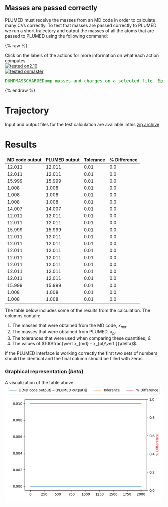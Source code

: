 Masses are passed correctly
---------------------------

PLUMED must receive the masses from an MD code in order to calculate many CVs correctly.
To test that masses are passed correctly to PLUMED we run a short trajectory and output the masses of all the atoms that 
are passed to PLUMED using the following command: 

{% raw %}
<div class="plumedInputContainer">
<div class="plumedpreheader">
<div class="headerInfo" id="value_details_working1.dat"> Click on the labels of the actions for more information on what each action computes </div>
<div class="containerBadge">
<div class="headerBadge"><a href="working1.dat.plumed.stderr"><img src="https://img.shields.io/badge/2.10-passing-green.svg" alt="tested on2.10" /></a></div>
<div class="headerBadge"><a href="working1.dat.plumed_master.stderr"><img src="https://img.shields.io/badge/master-passing-green.svg" alt="tested onmaster" /></a></div>
</div>
</div>
<pre class="plumedlisting">
<span class="plumedtooltip" style="color:green">DUMPMASSCHARGE<span class="right">Dump masses and charges on a selected file. <a href="https://www.plumed.org/doc-master/user-doc/html/DUMPMASSCHARGE" style="color:green">More details</a><i></i></span></span> <span class="plumedtooltip">FILE<span class="right">file on which to output charges and masses<i></i></span></span>=mq_plumed
</pre></div>

 {% endraw %} 

# Trajectory

Input and output files for the test calculation are available inthis [zip archive](basic_master.zip)

# Results

| MD code output | PLUMED output | Tolerance | % Difference | 
|:-------------|:--------------|:--------------|:--------------| 
| 12.011 | 12.011 | 0.01 | 0.0 |
| 12.011 | 12.011 | 0.01 | 0.0 |
| 15.999 | 15.999 | 0.01 | 0.0 |
| 1.008 | 1.008 | 0.01 | 0.0 |
| 1.008 | 1.008 | 0.01 | 0.0 |
| 1.008 | 1.008 | 0.01 | 0.0 |
| 14.007 | 14.007 | 0.01 | 0.0 |
| 12.011 | 12.011 | 0.01 | 0.0 |
| 12.011 | 12.011 | 0.01 | 0.0 |
| 15.999 | 15.999 | 0.01 | 0.0 |
| 12.011 | 12.011 | 0.01 | 0.0 |
| 12.011 | 12.011 | 0.01 | 0.0 |
| 12.011 | 12.011 | 0.01 | 0.0 |
| 12.011 | 12.011 | 0.01 | 0.0 |
| 12.011 | 12.011 | 0.01 | 0.0 |
| 12.011 | 12.011 | 0.01 | 0.0 |
| 12.011 | 12.011 | 0.01 | 0.0 |
| 15.999 | 15.999 | 0.01 | 0.0 |
| 1.008 | 1.008 | 0.01 | 0.0 |
| 1.008 | 1.008 | 0.01 | 0.0 |


The table below includes some of the results from the calculation.  The columns contain:

1. The masses that were obtained from the MD code, $x_{md}$.
2. The masses that were obtained from PLUMED, $x_{pl}$.
3. The tolerances that were used when comparing these quantities, $\delta$.
4. The values of $100\frac{\vert x_{md} - x_{pl}\vert }{\delta}$.

If the PLUMED interface is working correctly the first two sets of numbers should be identical and the final column should be filled with zeros.


### Graphical representation (_beta_)
A visualization of the table above:  
![mass_master](./mass_master.png)
